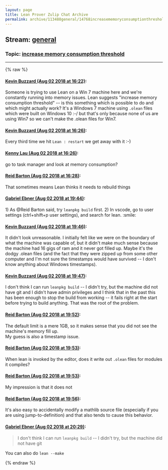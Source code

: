 ```yaml
---
layout: page
title: Lean Prover Zulip Chat Archive 
permalink: archive/113488general/14768increasememoryconsumptionthreshold.html
---
```


## Stream: [general](index.html)
### Topic: [increase memory consumption threshold](14768increasememoryconsumptionthreshold.html)

---


{% raw %}
#### [ Kevin Buzzard (Aug 02 2018 at 16:22)](https://leanprover.zulipchat.com/#narrow/stream/113488-general/topic/increase%20memory%20consumption%20threshold/near/130780966):
<p>Someone is trying to use Lean on a Win 7 machine here and we're constantly running into memory issues. Lean suggests "increase memory consumption threshold" -- is this something which is possible to do and which might actually work? It's a Windows 7 machine using <code>.olean</code> files which were built on Windows 10 :-/ but that's only because none of us are using Win7 so we can't make the .olean files for Win7.</p>

#### [ Kevin Buzzard (Aug 02 2018 at 16:26)](https://leanprover.zulipchat.com/#narrow/stream/113488-general/topic/increase%20memory%20consumption%20threshold/near/130781134):
<p>Every third time we hit <code>Lean : restart</code> we get away with it :-)</p>

#### [ Kenny Lau (Aug 02 2018 at 16:26)](https://leanprover.zulipchat.com/#narrow/stream/113488-general/topic/increase%20memory%20consumption%20threshold/near/130781144):
<p>go to task manager and look at memory consumption?</p>

#### [ Reid Barton (Aug 02 2018 at 16:28)](https://leanprover.zulipchat.com/#narrow/stream/113488-general/topic/increase%20memory%20consumption%20threshold/near/130781228):
<p>That sometimes means Lean thinks it needs to rebuild things</p>

#### [ Gabriel Ebner (Aug 02 2018 at 19:44)](https://leanprover.zulipchat.com/#narrow/stream/113488-general/topic/increase%20memory%20consumption%20threshold/near/130791589):
<p>1) As <span class="user-mention" data-user-id="110032">@Reid Barton</span> said, try <code>leanpkg build</code> first.  2) In vscode, go to user settings (ctrl+shift+p user settings), and search for lean. <span class="emoji emoji-263a" title="smile">:smile:</span></p>

#### [ Kevin Buzzard (Aug 02 2018 at 19:46)](https://leanprover.zulipchat.com/#narrow/stream/113488-general/topic/increase%20memory%20consumption%20threshold/near/130791671):
<p>It didn't look unreasonable. I initially felt like we were on the boundary of what the machine was capable of, but it didn't make much sense because the machine had 16 gigs of ram and it never got filled up. Maybe it's the dodgy .olean files (and the fact that they were zipped up from some other computer and I'm not sure the timestamps would have survived -- I don't know anything about Windows timestamps).</p>

#### [ Kevin Buzzard (Aug 02 2018 at 19:47)](https://leanprover.zulipchat.com/#narrow/stream/113488-general/topic/increase%20memory%20consumption%20threshold/near/130791708):
<p>I don't think I can run <code>leanpkg build</code> -- I didn't try, but the machine did not have git and I didn't have admin privileges and I think that in the past this has been enough to stop the build from working -- it fails right at the start before trying to build anything. That was the root of the problem.</p>

#### [ Reid Barton (Aug 02 2018 at 19:52)](https://leanprover.zulipchat.com/#narrow/stream/113488-general/topic/increase%20memory%20consumption%20threshold/near/130791965):
<p>The default limit is a mere 1GB, so it makes sense that you did not see the machine's memory fill up.<br>
My guess is also a timestamp issue.</p>

#### [ Reid Barton (Aug 02 2018 at 19:53)](https://leanprover.zulipchat.com/#narrow/stream/113488-general/topic/increase%20memory%20consumption%20threshold/near/130791987):
<p>When lean is invoked by the editor, does it write out <code>.olean</code> files for modules it compiles?</p>

#### [ Reid Barton (Aug 02 2018 at 19:53)](https://leanprover.zulipchat.com/#narrow/stream/113488-general/topic/increase%20memory%20consumption%20threshold/near/130791991):
<p>My impression is that it does not</p>

#### [ Reid Barton (Aug 02 2018 at 19:56)](https://leanprover.zulipchat.com/#narrow/stream/113488-general/topic/increase%20memory%20consumption%20threshold/near/130792165):
<p>It's also easy to accidentally modify a mathlib source file (especially if you are using jump-to-definition) and that also tends to cause this behavior.</p>

#### [ Gabriel Ebner (Aug 02 2018 at 20:29)](https://leanprover.zulipchat.com/#narrow/stream/113488-general/topic/increase%20memory%20consumption%20threshold/near/130793805):
<blockquote>
<p>I don't think I can run <code>leanpkg build</code> -- I didn't try, but the machine did not have git </p>
</blockquote>
<p>You can also do <code>lean --make</code></p>


{% endraw %}
